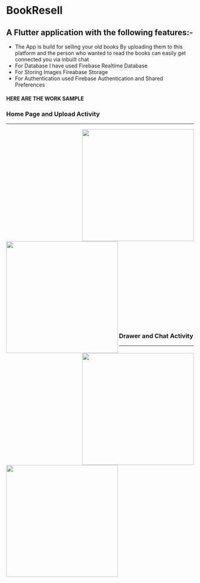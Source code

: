  <h1> BookResell </h1>

<h2> A Flutter application with the following features:- </h2> 
<ul>
<li> The App is build for selling your old books By uploading them to this platform and the person who wanted to read the books can easily get connected you via inbuilt chat </li>
  <li> For Database I have used Firebase Realtime Database </li>
  <li> For Storing Images Fireabase Storage </li>
  <li> For Authentication used Firebase Authentication and Shared Preferences </li>
  
  </ul>

#### HERE ARE THE WORK SAMPLE


### Home Page and Upload Activity

***
<img src="https://drive.google.com/uc?export=view&id=19Mz3wMdgBAUPRYuKpS3zDHEKsQGynygR" width=300 align=right>
<img src="https://drive.google.com/uc?export=view&id=1gY7egokT20luGzNyMbaVD32VM2itttX5" width=300 align=left>


<br>
<br>
<br>
<br>
<br>
<br>
<br>
<br>
<br>
<br>
<br>
<br>
<br>
<br>
<br>

<br>
<br>
<br>
<br>
<br>
<br>
<br>
<br>
<br>
<br>
<br>
<br>
<br>
<br>
<br>


### Drawer and Chat Activity
***
<div>
<img src="https://drive.google.com/uc?export=view&id=1PK8yJPmxJ4OIHl6GROuoNtb_rC-36YVc" width=300 align=right>
<img src="https://drive.google.com/uc?export=view&id=1dCpNrWgLtbueV9RG5Nhy58zH95jynBf-" width=300 align=left>
</div>

